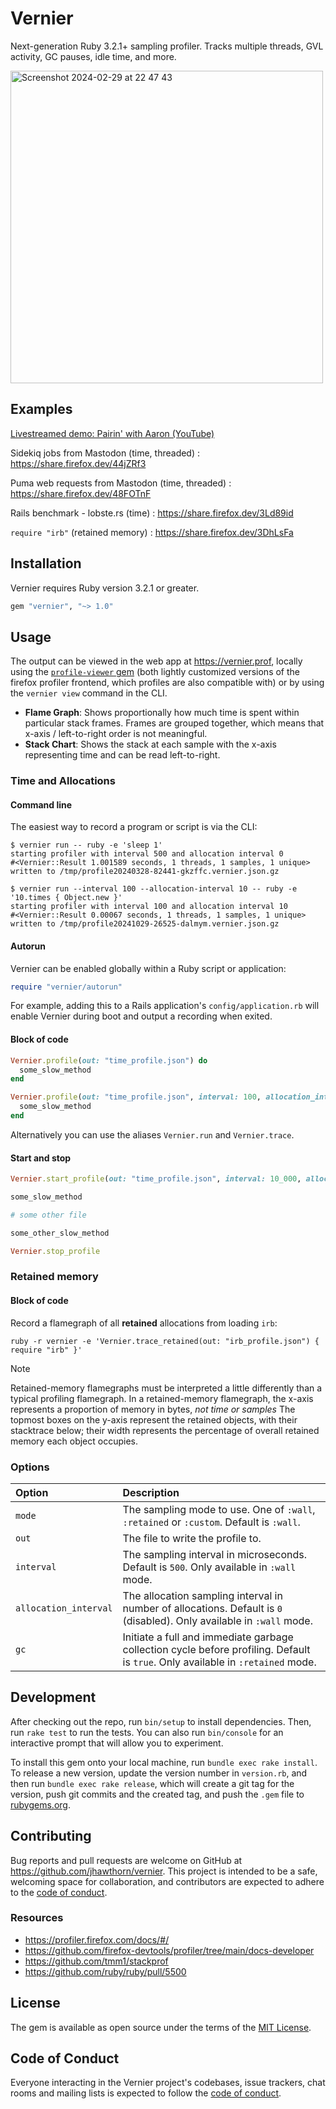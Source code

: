 # Vernier

Next-generation Ruby 3.2.1+ sampling profiler. Tracks multiple threads, GVL activity, GC pauses, idle time, and more.

<img width="500" alt="Screenshot 2024-02-29 at 22 47 43" src="https://github.com/jhawthorn/vernier/assets/131752/aa995a41-d74f-405f-8ada-2522dd72c2c8">

## Examples

[Livestreamed demo: Pairin' with Aaron (YouTube)](https://www.youtube.com/watch?v=9nvX3OHykGQ#t=27m43)

Sidekiq jobs from Mastodon (time, threaded)
: https://share.firefox.dev/44jZRf3

Puma web requests from Mastodon (time, threaded)
: https://share.firefox.dev/48FOTnF

Rails benchmark - lobste.rs (time)
: https://share.firefox.dev/3Ld89id

`require "irb"` (retained memory)
: https://share.firefox.dev/3DhLsFa

## Installation

Vernier requires Ruby version 3.2.1 or greater.

```ruby
gem "vernier", "~> 1.0"
```

## Usage

The output can be viewed in the web app at https://vernier.prof, locally using the [`profile-viewer` gem](https://github.com/tenderlove/profiler/tree/ruby) (both lightly customized versions of the firefox profiler frontend, which profiles are also compatible with) or by using the `vernier view` command in the CLI.

- **Flame Graph**: Shows proportionally how much time is spent within particular stack frames. Frames are grouped together, which means that x-axis / left-to-right order is not meaningful.
- **Stack Chart**: Shows the stack at each sample with the x-axis representing time and can be read left-to-right.

### Time and Allocations

#### Command line

The easiest way to record a program or script is via the CLI:

```
$ vernier run -- ruby -e 'sleep 1'
starting profiler with interval 500 and allocation interval 0
#<Vernier::Result 1.001589 seconds, 1 threads, 1 samples, 1 unique>
written to /tmp/profile20240328-82441-gkzffc.vernier.json.gz
```

```
$ vernier run --interval 100 --allocation-interval 10 -- ruby -e '10.times { Object.new }'
starting profiler with interval 100 and allocation interval 10
#<Vernier::Result 0.00067 seconds, 1 threads, 1 samples, 1 unique>
written to /tmp/profile20241029-26525-dalmym.vernier.json.gz
```

#### Autorun

Vernier can be enabled globally within a Ruby script or application:

```ruby
require "vernier/autorun"
```

For example, adding this to a Rails application's `config/application.rb` will enable Vernier during boot and output a recording when exited.

#### Block of code

``` ruby
Vernier.profile(out: "time_profile.json") do
  some_slow_method
end
```

``` ruby
Vernier.profile(out: "time_profile.json", interval: 100, allocation_interval: 10) do
  some_slow_method
end
```

Alternatively you can use the aliases `Vernier.run` and `Vernier.trace`.

#### Start and stop

```ruby
Vernier.start_profile(out: "time_profile.json", interval: 10_000, allocation_interval: 100_000)

some_slow_method

# some other file

some_other_slow_method

Vernier.stop_profile
```

### Retained memory

#### Block of code

Record a flamegraph of all **retained** allocations from loading `irb`:

```
ruby -r vernier -e 'Vernier.trace_retained(out: "irb_profile.json") { require "irb" }'
```

> [!NOTE]
> Retained-memory flamegraphs must be interpreted a little differently than a typical profiling flamegraph. In a retained-memory flamegraph, the x-axis represents a proportion of memory in bytes,  _not time or samples_ The topmost boxes on the y-axis represent the retained objects, with their stacktrace below; their width represents the percentage of overall retained memory each object occupies.

### Options

Option | Description
:- | :-
`mode` | The sampling mode to use. One of `:wall`, `:retained` or `:custom`. Default is `:wall`.
`out` | The file to write the profile to.
`interval` | The sampling interval in microseconds. Default is `500`. Only available in `:wall` mode.
`allocation_interval` | The allocation sampling interval in number of allocations. Default is `0` (disabled). Only available in `:wall` mode.
`gc` | Initiate a full and immediate garbage collection cycle before profiling. Default is `true`. Only available in `:retained` mode.

## Development

After checking out the repo, run `bin/setup` to install dependencies. Then, run `rake test` to run the tests. You can also run `bin/console` for an interactive prompt that will allow you to experiment.

To install this gem onto your local machine, run `bundle exec rake install`. To release a new version, update the version number in `version.rb`, and then run `bundle exec rake release`, which will create a git tag for the version, push git commits and the created tag, and push the `.gem` file to [rubygems.org](https://rubygems.org).

## Contributing

Bug reports and pull requests are welcome on GitHub at https://github.com/jhawthorn/vernier. This project is intended to be a safe, welcoming space for collaboration, and contributors are expected to adhere to the [code of conduct](https://github.com/jhawthorn/vernier/blob/main/CODE_OF_CONDUCT.md).

### Resources

* https://profiler.firefox.com/docs/#/
* https://github.com/firefox-devtools/profiler/tree/main/docs-developer
* https://github.com/tmm1/stackprof
* https://github.com/ruby/ruby/pull/5500

## License

The gem is available as open source under the terms of the [MIT License](https://opensource.org/licenses/MIT).

## Code of Conduct

Everyone interacting in the Vernier project's codebases, issue trackers, chat rooms and mailing lists is expected to follow the [code of conduct](https://github.com/jhawthorn/vernier/blob/main/CODE_OF_CONDUCT.md).
